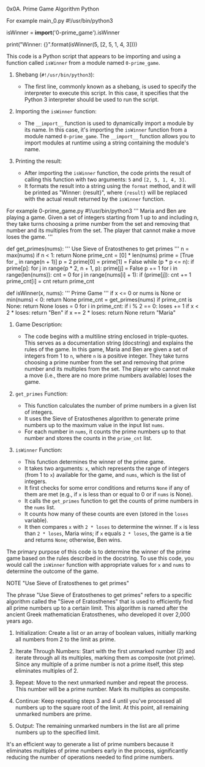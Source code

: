 0x0A. Prime Game
Algorithm
Python

For example main_0.py
#!/usr/bin/python3

isWinner = __import__('0-prime_game').isWinner


print("Winner: {}".format(isWinner(5, [2, 5, 1, 4, 3])))


This code is a Python script that appears to be importing and using a function called `isWinner` from a module named `0-prime_game`.

1. Shebang (`#!/usr/bin/python3`):
   - The first line, commonly known as a shebang, is used to specify the interpreter to execute this script. In this case, it specifies that the Python 3 interpreter should be used to run the script.

2. Importing the `isWinner` function:
   - The `__import__` function is used to dynamically import a module by its name. In this case, it's importing the `isWinner` function from a module named `0-prime_game`. The `__import__` function allows you to import modules at runtime using a string containing the module's name.

3. Printing the result:
   - After importing the `isWinner` function, the code prints the result of calling this function with two arguments: `5` and `[2, 5, 1, 4, 3]`.
   - It formats the result into a string using the `format` method, and it will be printed as "Winner: {result}", where `{result}` will be replaced with the actual result returned by the `isWinner` function.



For example 0-prime_game.py
#!/usr/bin/python3
'''
Maria and Ben are playing a game. Given a set of integers starting from 1 up
to and including n, they take turns choosing a prime number from the set and
removing that number and its multiples from the set. The player that cannot
make a move loses the game.
'''


def get_primes(nums):
    '''
    Use Sieve of Eratosthenes to get primes
    '''
    n = max(nums)
    if n < 1:
        return None
    prime_cnt = [0] * len(nums)
    prime = [True for _ in range(n + 1)]
    p = 2
    prime[0] = prime[1] = False
    while (p * p <= n):
        if prime[p]:
            for j in range(p * 2, n + 1, p):
                prime[j] = False
        p += 1
    for i in range(len(nums)):
        cnt = 0
        for j in range(nums[i] + 1):
            if (prime[j]):
                cnt += 1
        prime_cnt[i] = cnt
    return prime_cnt


def isWinner(x, nums):
    '''
    Prime Game
    '''
    if x <= 0 or nums is None or min(nums) < 0:
        return None
    prime_cnt = get_primes(nums)
    if prime_cnt is None:
        return None
    loses = 0
    for i in prime_cnt:
        if i % 2 == 0:
            loses += 1
    if x < 2 * loses:
        return "Ben"
    if x == 2 * loses:
        return None
    return "Maria"


1. Game Description:
   - The code begins with a multiline string enclosed in triple-quotes. This serves as a documentation string (docstring) and explains the rules of the game. In this game, Maria and Ben are given a set of integers from 1 to `n`, where `n` is a positive integer. They take turns choosing a prime number from the set and removing that prime number and its multiples from the set. The player who cannot make a move (i.e., there are no more prime numbers available) loses the game.

2. `get_primes` Function:
   - This function calculates the number of prime numbers in a given list of integers.
   - It uses the Sieve of Eratosthenes algorithm to generate prime numbers up to the maximum value in the input list `nums`.
   - For each number in `nums`, it counts the prime numbers up to that number and stores the counts in the `prime_cnt` list.

3. `isWinner` Function:
   - This function determines the winner of the prime game.
   - It takes two arguments: `x`, which represents the range of integers (from 1 to `x`) available for the game, and `nums`, which is the list of integers.
   - It first checks for some error conditions and returns `None` if any of them are met (e.g., if `x` is less than or equal to 0 or if `nums` is None).
   - It calls the `get_primes` function to get the counts of prime numbers in the `nums` list.
   - It counts how many of these counts are even (stored in the `loses` variable).
   - It then compares `x` with `2 * loses` to determine the winner. If `x` is less than `2 * loses`, Maria wins; if `x` equals `2 * loses`, the game is a tie and returns `None`; otherwise, Ben wins.

The primary purpose of this code is to determine the winner of the prime game based on the rules described in the docstring. To use this code, you would call the `isWinner` function with appropriate values for `x` and `nums` to determine the outcome of the game.



NOTE 
    "Use Sieve of Eratosthenes to get primes"

   The phrase "Use Sieve of Eratosthenes to get primes" refers to a specific algorithm called the "Sieve of Eratosthenes" that is used to efficiently find all prime numbers up to a certain limit. This algorithm is named after the ancient Greek mathematician Eratosthenes, who developed it over 2,000 years ago.


1. Initialization: Create a list or an array of boolean values, initially marking all numbers from 2 to the limit as prime.

2. Iterate Through Numbers: Start with the first unmarked number (2) and iterate through all its multiples, marking them as composite (not prime). Since any multiple of a prime number is not a prime itself, this step eliminates multiples of 2.

3. Repeat: Move to the next unmarked number and repeat the process. This number will be a prime number. Mark its multiples as composite.

4. Continue: Keep repeating steps 3 and 4 until you've processed all numbers up to the square root of the limit. At this point, all remaining unmarked numbers are prime.

5. Output: The remaining unmarked numbers in the list are all prime numbers up to the specified limit.

It's an efficient way to generate a list of prime numbers because it eliminates multiples of prime numbers early in the process, significantly reducing the number of operations needed to find prime numbers.


